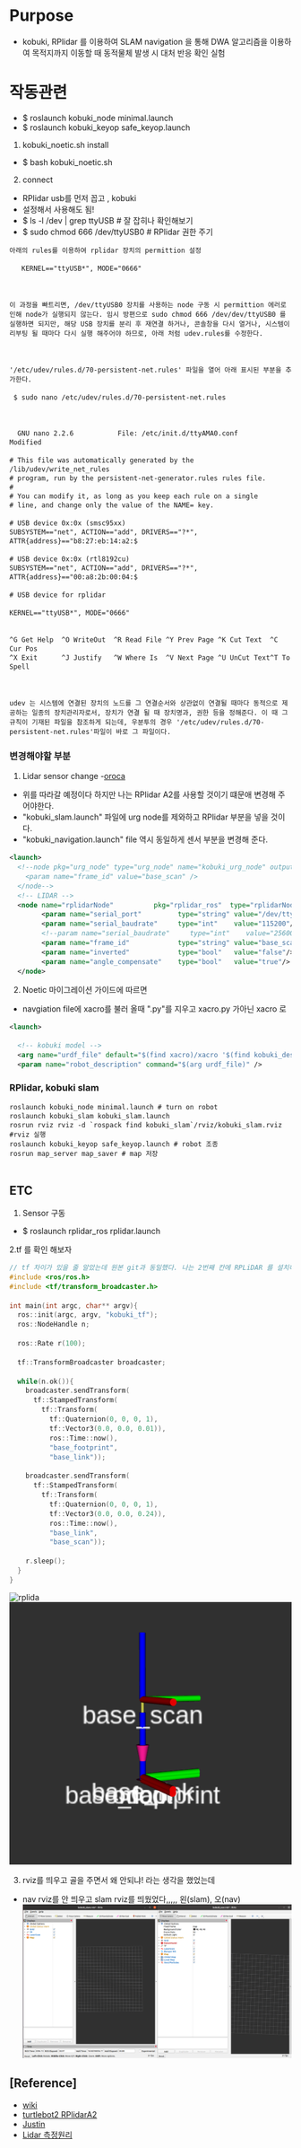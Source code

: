 # Purpose
- kobuki, RPlidar 를 이용하여 SLAM navigation 을 통해 DWA 알고리즘을 이용하여 목적지까지 이동할 때 동적물체 발생 시 대처 반응 확인 실험 


# 작동관련
- $ roslaunch kobuki_node minimal.launch
- $ roslaunch kobuki_keyop safe_keyop.launch
1. kobuki_noetic.sh install
- $ bash kobuki_noetic.sh

2. connect
- RPlidar usb를 먼저 꼽고 , kobuki
- 설정해서 사용해도 됨!
- $ ls -l /dev | grep ttyUSB # 잘 잡히나 확인해보기
- $ sudo chmod 666 /dev/ttyUSB0 # RPlidar 권한 주기

```
아래의 rules를 이용하여 rplidar 장치의 permittion 설정

   KERNEL=="ttyUSB*", MODE="0666"



이 과정을 빠트리면, /dev/ttyUSB0 장치를 사용하는 node 구동 시 permittion 에러로 인해 node가 실행되지 않는다. 임시 방편으로 sudo chmod 666 /dev/dev/ttyUSB0 를 실행하면 되지만, 해당 USB 장치를 분리 후 재연결 하거나, 콘솔창을 다시 열거나, 시스템이 리부팅 될 때마다 다시 실행 해주어야 하므로, 아래 처럼 udev.rules를 수정한다. 



'/etc/udev/rules.d/70-persistent-net.rules' 파일을 열어 아래 표시된 부분을 추가한다.

 $ sudo nano /etc/udev/rules.d/70-persistent-net.rules



  GNU nano 2.2.6           File: /etc/init.d/ttyAMA0.conf             Modified

​# This file was automatically generated by the /lib/udev/write_net_rules
# program, run by the persistent-net-generator.rules rules file.
#
# You can modify it, as long as you keep each rule on a single
# line, and change only the value of the NAME= key.

# USB device 0x:0x (smsc95xx)
SUBSYSTEM=="net", ACTION=="add", DRIVERS=="?*", ATTR{address}=="b8:27:eb:14:a2:$

# USB device 0x:0x (rtl8192cu)
SUBSYSTEM=="net", ACTION=="add", DRIVERS=="?*", ATTR{address}=="00:a8:2b:00:04:$ 

# USB device for rplidar

KERNEL=="ttyUSB*", MODE="0666" 


^G Get Help  ^O WriteOut  ^R Read File ^Y Prev Page ^K Cut Text  ^C Cur Pos
^X Exit      ^J Justify   ^W Where Is  ^V Next Page ^U UnCut Text^T To Spell 

 

udev 는 시스템에 연결된 장치의 노드를 그 연결순서와 상관없이 연결될 때마다 동적으로 제공하는 일종의 장치관리자로서, 장치가 연결 될 때 장치명과, 권한 등을 정해준다. 이 때 그 규칙이 기재된 파일을 참조하게 되는데, 우분투의 경우 '/etc/udev/rules.d/70-persistent-net.rules'파일이 바로 그 파일이다.
```
### 변경해야할 부분
1. Lidar sensor change
-[oroca](https://cafe.naver.com/openrt/6258)
- 위를 따라갈 예정이다 하지만 나는 RPlidar A2를 사용할 것이기 떄문애 변경해 주어야한다.
- "kobuki_slam.launch" 파일에 urg node를 제와하고 RPlidar 부분을 넣을 것이다.
- "kobuki_navigation.launch" file 역시 동일하게 센서 부분을 변경해 준다.
```xml
<launch>
  <!--node pkg="urg_node" type="urg_node" name="kobuki_urg_node" output="screen">
    <param name="frame_id" value="base_scan" />
  </node-->
  <!-- LIDAR -->
  <node name="rplidarNode"          pkg="rplidar_ros"  type="rplidarNode" output="screen">
        <param name="serial_port"         type="string" value="/dev/ttyUSB0"/>
        <param name="serial_baudrate"     type="int"    value="115200"/><!--A1/A2 -->
        <!--param name="serial_baudrate"     type="int"    value="256000"--><!--A3 -->
        <param name="frame_id"            type="string" value="base_scan"/>
        <param name="inverted"            type="bool"   value="false"/>
        <param name="angle_compensate"    type="bool"   value="true"/>
  </node>
```

2. Noetic 마이그레이션 가이드에 따르면
- navgiation file에 xacro를 불러 올때 ".py"를 지우고 xacro.py 가아닌 xacro 로 
```xml
<launch>

  <!-- kobuki model -->
  <arg name="urdf_file" default="$(find xacro)/xacro '$(find kobuki_description)/urdf/kobuki_standalone.urdf.xacro'" />
  <param name="robot_description" command="$(arg urdf_file)" />
```



### RPlidar, kobuki slam  
```
roslaunch kobuki_node minimal.launch # turn on robot
roslaunch kobuki_slam kobuki_slam.launch
rosrun rviz rviz -d `rospack find kobuki_slam`/rviz/kobuki_slam.rviz #rviz 실행
roslaunch kobuki_keyop safe_keyop.launch # robot 조종
rosrun map_server map_saver # map 저장


```

## ETC
1. Sensor 구동
- $ roslaunch rplidar_ros rplidar.launch

2.tf 를 확인 해보자
```cpp
// tf 차이가 있을 줄 알았는데 원본 git과 동일했다. 나는 2번째 칸에 RPLiDAR 를 설치해서 그런 것일 수도 있다
#include <ros/ros.h>
#include <tf/transform_broadcaster.h>

int main(int argc, char** argv){
  ros::init(argc, argv, "kobuki_tf");
  ros::NodeHandle n;

  ros::Rate r(100);

  tf::TransformBroadcaster broadcaster;

  while(n.ok()){
    broadcaster.sendTransform(
      tf::StampedTransform(
        tf::Transform(
          tf::Quaternion(0, 0, 0, 1),
          tf::Vector3(0.0, 0.0, 0.01)),
          ros::Time::now(),
          "base_footprint",
          "base_link"));

    broadcaster.sendTransform(
      tf::StampedTransform(
        tf::Transform(
          tf::Quaternion(0, 0, 0, 1),
          tf::Vector3(0.0, 0.0, 0.24)),
          ros::Time::now(),
          "base_link",
          "base_scan"));

    r.sleep();
  }
}
```
![rplida](./Pictures/rplida.png)
![tf](./Pictures/tf.png)

3. rviz를 띄우고 골을 주면서 왜 안되냐! 라는 생각을 했었는데 
- nav rviz를 안 띄우고 slam rviz를 띄웠었다,,,,, 왼(slam), 오(nav)
![Slam, nav](./Pictures/slam_nav.png)


## [Reference]
- [wiki](http://wiki.ros.org/kobuki/Tutorials/Examine%20Kobuki)
- [turtlebot2 RPlidarA2](https://surfertas.github.io/ros/2020/07/11/turtlebot2-lidar.html)
- [Justin](https://soohwan-justin.tistory.com/)
- [Lidar 측정원리](https://en.wikipedia.org/wiki/LIDAR)
